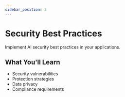 ```yaml
---
sidebar_position: 3
---
```


# Security Best Practices

Implement AI security best practices in your applications.

## What You'll Learn

- Security vulnerabilities
- Protection strategies
- Data privacy
- Compliance requirements 